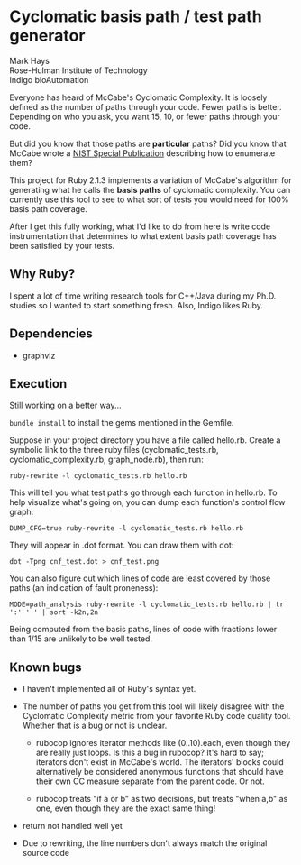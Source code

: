 # Cyclomatic basis path / test path generator

Mark Hays<br/>
Rose-Hulman Institute of Technology<br/>
Indigo bioAutomation<br/>

Everyone has heard of McCabe's Cyclomatic Complexity. It is loosely defined as the number of paths through your code. Fewer paths is better. Depending on who you ask, you want 15, 10, or fewer paths through your code.

But did you know that those paths are <b>particular</b> paths? Did you know that McCabe wrote a <a href="http://mccabe.com/pdf/mccabe-nist235r.pdf">NIST Special Publication</a> describing how to enumerate them?

This project for Ruby 2.1.3 implements a variation of McCabe's algorithm for generating what he calls the <b>basis paths</b> of cyclomatic complexity. You can currently use this tool to see to what sort of tests you would need for 100% basis path coverage.

After I get this fully working, what I'd like to do from here is write code instrumentation that determines to what extent basis path coverage has been satisfied by your tests.

## Why Ruby?

I spent a lot of time writing research tools for C++/Java during my Ph.D. studies so I wanted to start something fresh. Also, Indigo likes Ruby.

## Dependencies

- graphviz

## Execution

Still working on a better way...

`bundle install` to install the gems mentioned in the Gemfile.

Suppose in your project directory you have a file called hello.rb. Create a symbolic link to the three ruby files (cyclomatic_tests.rb, cyclomatic_complexity.rb, graph_node.rb), then run:

	ruby-rewrite -l cyclomatic_tests.rb hello.rb

This will tell you what test paths go through each function in hello.rb. To help visualize what's going on, you can dump each function's control flow graph:

	DUMP_CFG=true ruby-rewrite -l cyclomatic_tests.rb hello.rb

They will appear in .dot format. You can draw them with dot:

	dot -Tpng cnf_test.dot > cnf_test.png

You can also figure out which lines of code are least covered by those paths (an indication of fault proneness):

	MODE=path_analysis ruby-rewrite -l cyclomatic_tests.rb hello.rb | tr ':' ' ' | sort -k2n,2n

Being computed from the basis paths, lines of code with fractions lower than 1/15 are unlikely to be well tested.

## Known bugs

- I haven't implemented all of Ruby's syntax yet.

- The number of paths you get from this tool will likely disagree with the Cyclomatic Complexity metric from your favorite Ruby code quality tool. Whether that is a bug or not is unclear.

	- rubocop ignores iterator methods like (0..10).each, even though they are really just loops. Is this a bug in rubocop? It's hard to say; iterators don't exist in McCabe's world. The iterators' blocks could alternatively be considered anonymous functions that should have their own CC measure separate from the parent code. Or not.

	- rubocop treats "if a or b" as two decisions, but treats "when a,b" as one, even though they are the exact same thing!

- return not handled well yet

- Due to rewriting, the line numbers don't always match the original source code
